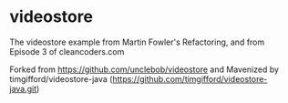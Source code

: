 videostore
==========

The videostore example from Martin Fowler's Refactoring, and from Episode 3 of cleancoders.com

Forked from https://github.com/unclebob/videostore and Mavenized by timgifford/videostore-java
(https://github.com/timgifford/videostore-java.git)

